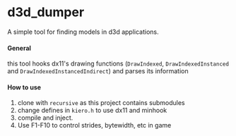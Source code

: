 # d3d_dumper

A simple tool for finding models in d3d applications.

#### General

this tool hooks dx11's drawing functions (```DrawIndexed```, ```DrawIndexedInstanced``` and ```DrawIndexedInstancedIndirect```) and parses its information



#### How to use

1. clone with ```recursive``` as this project contains submodules
2. change defines in ```kiero.h``` to use dx11 and minhook
3. compile and inject.
4. Use F1-F10 to control strides, bytewidth, etc in game